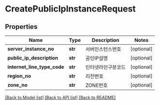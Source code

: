 # CreatePublicIpInstanceRequest

## Properties
Name | Type | Description | Notes
------------ | ------------- | ------------- | -------------
**server_instance_no** | **str** | 서버인스턴스번호 | [optional] 
**public_ip_description** | **str** | 공인IP설명 | [optional] 
**internet_line_type_code** | **str** | 인터넷라인구분코드 | [optional] 
**region_no** | **str** | 리전번호 | [optional] 
**zone_no** | **str** | ZONE번호 | [optional] 

[[Back to Model list]](../README.md#documentation-for-models) [[Back to API list]](../README.md#documentation-for-api-endpoints) [[Back to README]](../README.md)


